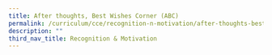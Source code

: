 ```yaml
---
title: After thoughts, Best Wishes Corner (ABC)
permalink: /curriculum/cce/recognition-n-motivation/after-thoughts-best-wishes-corner-abc/
description: ""
third_nav_title: Recognition & Motivation
---
```

